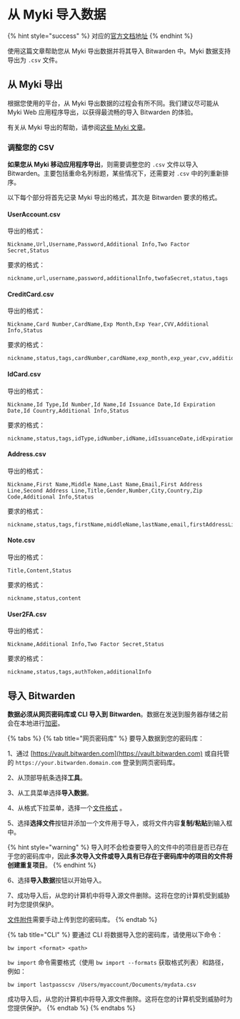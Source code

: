 # 从 Myki 导入数据

{% hint style="success" %}
对应的[官方文档地址](https://bitwarden.com/help/import-data-from-myki/)
{% endhint %}

使用这篇文章帮助您从 Myki 导出数据并将其导入 Bitwarden 中。Myki 数据支持导出为 `.csv` 文件。

## 从 Myki 导出 <a href="#export-from-myki" id="export-from-myki"></a>

根据您使用的平台，从 Myki 导出数据的过程会有所不同。我们建议尽可能从 Myki Web 应用程序导出，以获得最流畅的导入 Bitwarden 的体验。

有关从 Myki 导出的帮助，请参阅[这些 Myki 文章](https://support.myki.com/en/articles/6007957-how-to-export-my-myki-vault)。

### 调整您的 CSV <a href="#condition-your-csvs" id="condition-your-csvs"></a>

**如果您从 Myki 移动应用程序导出**，则需要调整您的 `.csv` 文件以导入 Bitwarden。主要包括重命名列标题，某些情况下，还需要对 `.csv` 中的列重新排序。

以下每个部分将首先记录 Myki 导出的格式，其次是 Bitwarden 要求的格式。

#### UserAccount.csv

导出的格式：

```
Nickname,Url,Username,Password,Additional Info,Two Factor Secret,Status
```

要求的格式：

```
nickname,url,username,password,additionalInfo,twofaSecret,status,tags
```

#### CreditCard.csv

导出的格式：

```
Nickname,Card Number,CardName,Exp Month,Exp Year,CVV,Additional Info,Status
```

要求的格式：

```
nickname,status,tags,cardNumber,cardName,exp_month,exp_year,cvv,additionalInfo
```

#### IdCard.csv

导出的格式：

```
Nickname,Id Type,Id Number,Id Name,Id Issuance Date,Id Expiration Date,Id Country,Additional Info,Status
```

要求的格式：

```
nickname,status,tags,idType,idNumber,idName,idIssuanceDate,idExpirationDate,idCountry,additionalInfo
```

#### Address.csv

导出的格式：

```
Nickname,First Name,Middle Name,Last Name,Email,First Address Line,Second Address Line,Title,Gender,Number,City,Country,Zip Code,Additional Info,Status
```

要求的格式：

```
nickname,status,tags,firstName,middleName,lastName,email,firstAddressLine,secondAddressLine,title,gender,number,city,country,zipCode,additionalInfo
```

#### Note.csv

导出的格式：

```
Title,Content,Status
```

要求的格式：

```
nickname,status,content
```

#### User2FA.csv

导出的格式：

```
Nickname,Additional Info,Two Factor Secret,Status
```

要求的格式：

```
nickname,status,tags,authToken,additionalInfo
```

## 导入 Bitwarden <a href="#import-to-bitwarden" id="import-to-bitwarden"></a>

**数据必须从网页密码库或 CLI 导入到 Bitwarden**。数据在发送到服务器存储之前会在本地进行[加密](../../../security/encryption.md)。

{% tabs %}
{% tab title="网页密码库" %}
要导入数据到您的密码库：

1、通过 [https://vault.bitwarden.com](https://vault.bitwarden.com) 或自托管的 `https://your.bitwarden.domain.com` 登录到网页密码库。

2、从顶部导航条选择**工具**。

3、从工具菜单选择**导入数据**。

4、从格式下拉菜单，选择一个[文件格式](../import-and-export-faqs.md#q-what-file-formats-does-bitwarden-support-for-import) 。

5、选择**选择文件**按钮并添加一个文件用于导入，或将文件内容**复制/粘贴**到输入框中。

{% hint style="warning" %}
导入时不会检查要导入的文件中的项目是否已存在于您的密码库中，因此**多次导入文件或导入具有已存在于密码库中的项目的文件将创建重复项目**。
{% endhint %}

6、选择**导入数据**按钮以开始导入。

7、成功导入后，从您的计算机中将导入源文件删除。这将在您的计算机受到威胁时为您提供保护。

[文件附件](../../vault-basics/file-attachments.md)需要手动上传到您的密码库。
{% endtab %}

{% tab title="CLI" %}
要通过 CLI 将数据导入您的密码库，请使用以下命令：

```shell
bw import <format> <path>
```

`bw import` 命令需要格式（使用 `bw import --formats` 获取格式列表）和路径，例如：

```shell
bw import lastpasscsv /Users/myaccount/Documents/mydata.csv
```

成功导入后，从您的计算机中将导入源文件删除。这将在您的计算机受到威胁时为您提供保护。
{% endtab %}
{% endtabs %}

